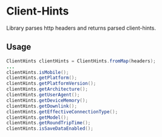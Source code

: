 # Client-Hints

Library parses http headers and returns parsed client-hints.

## Usage

```java
ClientHints clientHints = ClientHints.fromMap(headers);
...
clientHints.isMobile();
clientHints.getPlatform();
clientHints.getPlatformVersion();
clientHints.getArchitecture();
clientHints.getUserAgent();
clientHints.getDeviceMemory();
clientHints.getDownlink();
clientHints.getEffectiveConnectionType();
clientHints.getModel();
clientHints.getRoundTripTime();
clientHints.isSaveDataEnabled();
```
